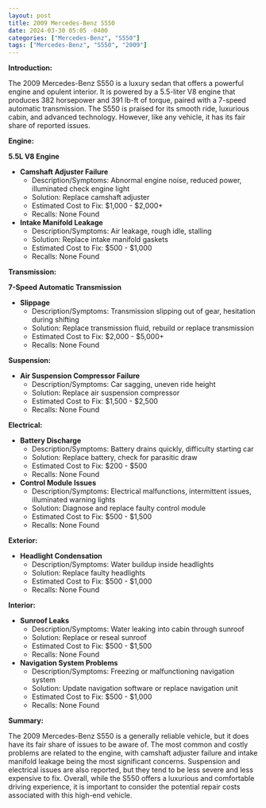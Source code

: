 ```yaml
---
layout: post
title: 2009 Mercedes-Benz S550
date: 2024-03-30 05:05 -0400
categories: ["Mercedes-Benz", "S550"]
tags: ["Mercedes-Benz", "S550", "2009"]
---
```

**Introduction:**

The 2009 Mercedes-Benz S550 is a luxury sedan that offers a powerful engine and opulent interior. It is powered by a 5.5-liter V8 engine that produces 382 horsepower and 391 lb-ft of torque, paired with a 7-speed automatic transmission. The S550 is praised for its smooth ride, luxurious cabin, and advanced technology. However, like any vehicle, it has its fair share of reported issues.

**Engine:**

**5.5L V8 Engine**

* **Camshaft Adjuster Failure**
    * Description/Symptoms: Abnormal engine noise, reduced power, illuminated check engine light
    * Solution: Replace camshaft adjuster
    * Estimated Cost to Fix: $1,000 - $2,000+
    * Recalls: None Found
* **Intake Manifold Leakage**
    * Description/Symptoms: Air leakage, rough idle, stalling
    * Solution: Replace intake manifold gaskets
    * Estimated Cost to Fix: $500 - $1,000
    * Recalls: None Found

**Transmission:**

**7-Speed Automatic Transmission**

* **Slippage**
    * Description/Symptoms: Transmission slipping out of gear, hesitation during shifting
    * Solution: Replace transmission fluid, rebuild or replace transmission
    * Estimated Cost to Fix: $2,000 - $5,000+
    * Recalls: None Found

**Suspension:**

* **Air Suspension Compressor Failure**
    * Description/Symptoms: Car sagging, uneven ride height
    * Solution: Replace air suspension compressor
    * Estimated Cost to Fix: $1,500 - $2,500
    * Recalls: None Found

**Electrical:**

* **Battery Discharge**
    * Description/Symptoms: Battery drains quickly, difficulty starting car
    * Solution: Replace battery, check for parasitic draw
    * Estimated Cost to Fix: $200 - $500
    * Recalls: None Found
* **Control Module Issues**
    * Description/Symptoms: Electrical malfunctions, intermittent issues, illuminated warning lights
    * Solution: Diagnose and replace faulty control module
    * Estimated Cost to Fix: $500 - $1,500
    * Recalls: None Found

**Exterior:**

* **Headlight Condensation**
    * Description/Symptoms: Water buildup inside headlights
    * Solution: Replace faulty headlights
    * Estimated Cost to Fix: $500 - $1,000
    * Recalls: None Found

**Interior:**

* **Sunroof Leaks**
    * Description/Symptoms: Water leaking into cabin through sunroof
    * Solution: Replace or reseal sunroof
    * Estimated Cost to Fix: $500 - $1,500
    * Recalls: None Found
* **Navigation System Problems**
    * Description/Symptoms: Freezing or malfunctioning navigation system
    * Solution: Update navigation software or replace navigation unit
    * Estimated Cost to Fix: $500 - $1,000
    * Recalls: None Found

**Summary:**

The 2009 Mercedes-Benz S550 is a generally reliable vehicle, but it does have its fair share of issues to be aware of. The most common and costly problems are related to the engine, with camshaft adjuster failure and intake manifold leakage being the most significant concerns. Suspension and electrical issues are also reported, but they tend to be less severe and less expensive to fix. Overall, while the S550 offers a luxurious and comfortable driving experience, it is important to consider the potential repair costs associated with this high-end vehicle.
